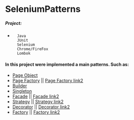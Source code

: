 # SeleniumPatterns

##### Project: 
-       Java
        JUnit
        Selenium
        Chrome/FireFox
        Lombok
        

####   In this project were implemented a main patterns. Such as: 
* [Page Object](https://devqa.io/page-object-framework-java-webdriver/)
* [Page Factory](https://devqa.io/page-object-framework-java-webdriver/) ||
[Page Factory link2](https://alexilyenko.github.io/patterns-1/)
* [Builder](https://medium.com/@ajinkyabadve/builder-design-patterns-in-java-1ffb12648850)
* [Singleton](https://www.baeldung.com/java-singleton)
* [Facade](https://www.baeldung.com/java-facade-pattern) ||
[Facade link2](https://www.tutorialspoint.com/design_pattern/facade_pattern.htm)
* [Strategy](https://www.baeldung.com/java-strategy-pattern) ||
  [Strategy link2](https://alexilyenko.github.io/patterns-1/)
* [Decorator](https://www.baeldung.com/java-decorator-pattern) ||
[Decorator link2](https://dzone.com/articles/decorator-design-pattern-in-java)
* [Factory](https://www.tutorialspoint.com/design_pattern/factory_pattern.htm) ||
[Factory link2](https://www.journaldev.com/1392/factory-design-pattern-in-java)

